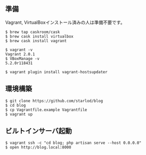 ## 準備

Vagrant, VirtualBoxインストール済みの人は準備不要です。

```
$ brew tap caskroom/cask
$ brew cask install virtualbox
$ brew cask install vagrant

$ vagrant -v
Vagrant 2.0.1
$ VBoxManage -v
5.2.0r118431

$ vagrant plugin install vagrant-hostsupdater
```

## 環境構築

```
$ git clone https://github.com/starlod/blog
$ cd blog
$ cp Vagrantfile.example Vagrantfile
$ vagrant up
```

## ビルトインサーバ起動

```
$ vagrant ssh -c "cd blog; php artisan serve --host 0.0.0.0"
$ open http://blog.local:8000
```
